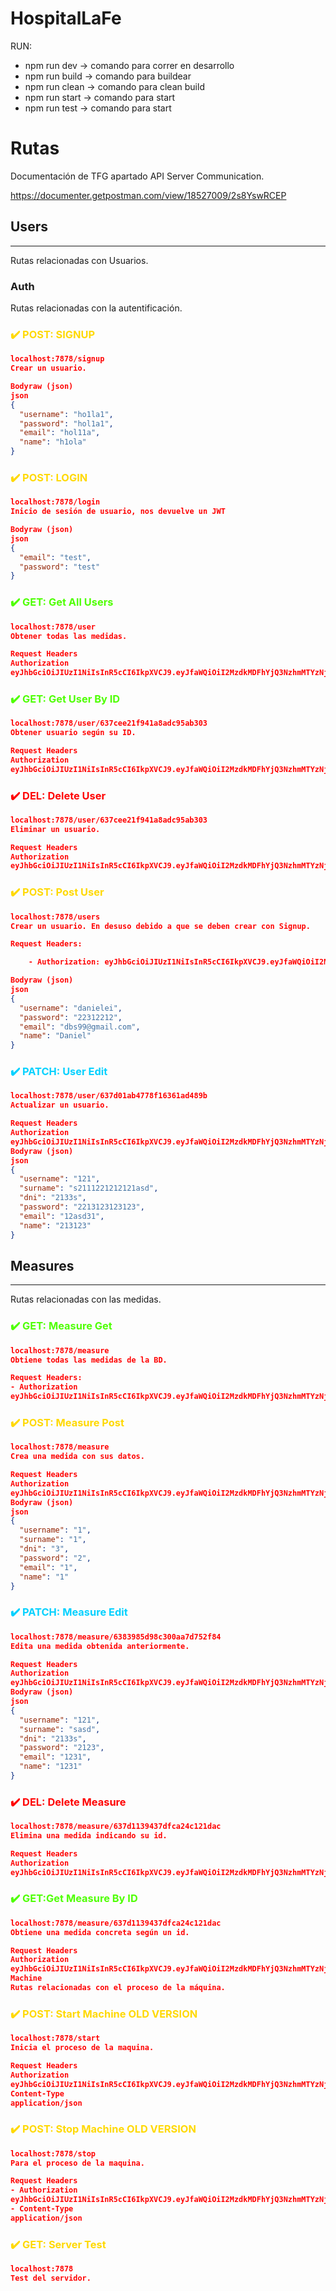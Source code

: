 # HospitalLaFe

RUN:

- npm run dev -> comando para correr en desarrollo
- npm run build -> comando para buildear
- npm run clean -> comando para clean build
- npm run start -> comando para start
- npm run test -> comando para start

# Rutas

Documentación de TFG apartado API Server Communication.

<https://documenter.getpostman.com/view/18527009/2s8YswRCEP>

## Users

-------------------------------------------------
Rutas relacionadas con Usuarios.

### Auth

Rutas relacionadas con la autentificación.

**<h3 style="color:#FFD903"> ✔️ POST: SIGNUP</h3>**

```JSON
localhost:7878/signup
Crear un usuario.

Bodyraw (json)
json
{
  "username": "ho1la1",
  "password": "hol1a1",
  "email": "hol11a",
  "name": "h1ola"
}
```

**<h3 style="color:#FFD903"> ✔️ POST: LOGIN</h3>**

```JSON
localhost:7878/login
Inicio de sesión de usuario, nos devuelve un JWT

Bodyraw (json)
json
{
  "email": "test",
  "password": "test"
}
```

**<h3 style="color:#4FFF03"> ✔️ GET: Get All Users</h3>**

```JSON
localhost:7878/user
Obtener todas las medidas.

Request Headers
Authorization
eyJhbGciOiJIUzI1NiIsInR5cCI6IkpXVCJ9.eyJfaWQiOiI2MzdkMDFhYjQ3NzhmMTYzNjFhZDQ4OWIiLCJuYW1lIjoidGVzdCIsImlhdCI6MTY2OTU2NjYwOCwiZXhwIjoxNjY5NzM5NDA4fQ.TDpgIe_CDDShHe3KwtxSegEyqAhKNyyFdub4OVEwyIo
```

**<h3 style="color:#4FFF03"> ✔️ GET: Get User By ID</h3>**

```JSON
localhost:7878/user/637cee21f941a8adc95ab303
Obtener usuario según su ID.

Request Headers
Authorization
eyJhbGciOiJIUzI1NiIsInR5cCI6IkpXVCJ9.eyJfaWQiOiI2MzdkMDFhYjQ3NzhmMTYzNjFhZDQ4OWIiLCJuYW1lIjoidGVzdCIsImlhdCI6MTY2OTU2NjYwOCwiZXhwIjoxNjY5NzM5NDA4fQ.TDpgIe_CDDShHe3KwtxSegEyqAhKNyyFdub4OVEwyIo
```

**<h3 style="color:#FF0303"> ✔️ DEL: Delete User</h3>**

```JSON
localhost:7878/user/637cee21f941a8adc95ab303
Eliminar un usuario.

Request Headers
Authorization
eyJhbGciOiJIUzI1NiIsInR5cCI6IkpXVCJ9.eyJfaWQiOiI2MzdkMDFhYjQ3NzhmMTYzNjFhZDQ4OWIiLCJuYW1lIjoidGVzdCIsImlhdCI6MTY2OTU2NjYwOCwiZXhwIjoxNjY5NzM5NDA4fQ.TDpgIe_CDDShHe3KwtxSegEyqAhKNyyFdub4OVEwyIo
```

**<h3 style="color:#FFD903"> ✔️ POST:  Post User</h3>**

```JSON
localhost:7878/users
Crear un usuario. En desuso debido a que se deben crear con Signup.

Request Headers:

    - Authorization: eyJhbGciOiJIUzI1NiIsInR5cCI6IkpXVCJ9.eyJfaWQiOiI2MzdkMDFhYjQ3NzhmMTYzNjFhZDQ4OWIiLCJuYW1lIjoidGVzdCIsImlhdCI6MTY2OTU2NjYwOCwiZXhwIjoxNjY5NzM5NDA4fQ.TDpgIe_CDDShHe3KwtxSegEyqAhKNyyFdub4OVEwyIo

Bodyraw (json)
json
{
  "username": "danielei",
  "password": "22312212",
  "email": "dbs99@gmail.com",
  "name": "Daniel"
}
```

**<h3 style="color:#03D1FF"> ✔️ PATCH:  User Edit</h3>**

```JSON
localhost:7878/user/637d01ab4778f16361ad489b
Actualizar un usuario.

Request Headers
Authorization
eyJhbGciOiJIUzI1NiIsInR5cCI6IkpXVCJ9.eyJfaWQiOiI2MzdkMDFhYjQ3NzhmMTYzNjFhZDQ4OWIiLCJuYW1lIjoidGVzdCIsImlhdCI6MTY2OTU2NjYwOCwiZXhwIjoxNjY5NzM5NDA4fQ.TDpgIe_CDDShHe3KwtxSegEyqAhKNyyFdub4OVEwyIo
Bodyraw (json)
json
{
  "username": "121",
  "surname": "s2111221212121asd",
  "dni": "2133s",
  "password": "2213123123123",
  "email": "12asd31",
  "name": "213123"
}
```

## Measures

-------------------------------------------------

Rutas relacionadas con las medidas.
**<h3 style="color:#4FFF03"> ✔️ GET: Measure Get </h3>**

```JSON
localhost:7878/measure
Obtiene todas las medidas de la BD.

Request Headers: 
- Authorization
eyJhbGciOiJIUzI1NiIsInR5cCI6IkpXVCJ9.eyJfaWQiOiI2MzdkMDFhYjQ3NzhmMTYzNjFhZDQ4OWIiLCJuYW1lIjoidGVzdCIsImlhdCI6MTY2OTU2NjYwOCwiZXhwIjoxNjY5NzM5NDA4fQ.TDpgIe_CDDShHe3KwtxSegEyqAhKNyyFdub4OVEwyIo
```

**<h3 style="color:#FFD903"> ✔️ POST:  Measure Post</h3>**

```JSON
localhost:7878/measure
Crea una medida con sus datos.

Request Headers
Authorization
eyJhbGciOiJIUzI1NiIsInR5cCI6IkpXVCJ9.eyJfaWQiOiI2MzdkMDFhYjQ3NzhmMTYzNjFhZDQ4OWIiLCJuYW1lIjoidGVzdCIsImlhdCI6MTY2OTU2NjYwOCwiZXhwIjoxNjY5NzM5NDA4fQ.TDpgIe_CDDShHe3KwtxSegEyqAhKNyyFdub4OVEwyIo
Bodyraw (json)
json
{
  "username": "1",
  "surname": "1",
  "dni": "3",
  "password": "2",
  "email": "1",
  "name": "1"
}
```

**<h3 style="color:#03D1FF"> ✔️ PATCH:  Measure Edit</h3>**

```JSON
localhost:7878/measure/6383985d98c300aa7d752f84
Edita una medida obtenida anteriormente.

Request Headers
Authorization
eyJhbGciOiJIUzI1NiIsInR5cCI6IkpXVCJ9.eyJfaWQiOiI2MzdkMDFhYjQ3NzhmMTYzNjFhZDQ4OWIiLCJuYW1lIjoidGVzdCIsImlhdCI6MTY2OTU2NjYwOCwiZXhwIjoxNjY5NzM5NDA4fQ.TDpgIe_CDDShHe3KwtxSegEyqAhKNyyFdub4OVEwyIo
Bodyraw (json)
json
{
  "username": "121",
  "surname": "sasd",
  "dni": "2133s",
  "password": "2123",
  "email": "1231",
  "name": "1231"
}
```

**<h3 style="color:#FF0303"> ✔️ DEL: Delete Measure</h3>**

```JSON
localhost:7878/measure/637d1139437dfca24c121dac
Elimina una medida indicando su id.

Request Headers
Authorization
eyJhbGciOiJIUzI1NiIsInR5cCI6IkpXVCJ9.eyJfaWQiOiI2MzdkMDFhYjQ3NzhmMTYzNjFhZDQ4OWIiLCJuYW1lIjoidGVzdCIsImlhdCI6MTY2OTU2NjYwOCwiZXhwIjoxNjY5NzM5NDA4fQ.TDpgIe_CDDShHe3KwtxSegEyqAhKNyyFdub4OVEwyIo
```

**<h3 style="color:#4FFF03"> ✔️ GET:Get Measure By ID</h3>**

```JSON
localhost:7878/measure/637d1139437dfca24c121dac
Obtiene una medida concreta según un id.

Request Headers
Authorization
eyJhbGciOiJIUzI1NiIsInR5cCI6IkpXVCJ9.eyJfaWQiOiI2MzdkMDFhYjQ3NzhmMTYzNjFhZDQ4OWIiLCJuYW1lIjoidGVzdCIsImlhdCI6MTY2OTU2NjYwOCwiZXhwIjoxNjY5NzM5NDA4fQ.TDpgIe_CDDShHe3KwtxSegEyqAhKNyyFdub4OVEwyIo
Machine
Rutas relacionadas con el proceso de la máquina.
```

**<h3 style="color:#FFD903"> ✔️ POST:  Start Machine OLD VERSION  </h3>**

```JSON
localhost:7878/start
Inicia el proceso de la maquina.

Request Headers
Authorization
eyJhbGciOiJIUzI1NiIsInR5cCI6IkpXVCJ9.eyJfaWQiOiI2MzdkMDFhYjQ3NzhmMTYzNjFhZDQ4OWIiLCJuYW1lIjoidGVzdCIsImlhdCI6MTY2OTU2NjYwOCwiZXhwIjoxNjY5NzM5NDA4fQ.TDpgIe_CDDShHe3KwtxSegEyqAhKNyyFdub4OVEwyIo
Content-Type
application/json
```

**<h3 style="color:#FFD903"> ✔️ POST:  Stop Machine OLD VERSION </h3>**

```JSON
localhost:7878/stop
Para el proceso de la maquina.

Request Headers
- Authorization
eyJhbGciOiJIUzI1NiIsInR5cCI6IkpXVCJ9.eyJfaWQiOiI2MzdkMDFhYjQ3NzhmMTYzNjFhZDQ4OWIiLCJuYW1lIjoidGVzdCIsImlhdCI6MTY2OTU2NjYwOCwiZXhwIjoxNjY5NzM5NDA4fQ.TDpgIe_CDDShHe3KwtxSegEyqAhKNyyFdub4OVEwyIo
- Content-Type
application/json
```

**<h3 style="color:#FFD903"> ✔️ GET:  Server Test</h3>**

```JSON
localhost:7878
Test del servidor.
```
